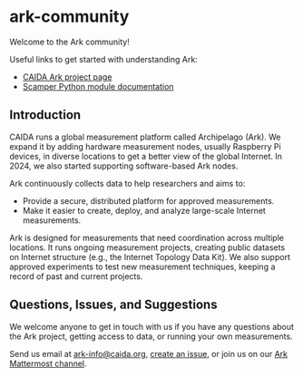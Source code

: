 # ark-community

Welcome to the Ark community!

Useful links to get started with understanding Ark:

 * [CAIDA Ark project page](https://www.caida.org/projects/ark/)
 * [Scamper Python module documentation](https://users.caida.org/~mjl/tmp/scamper-python/)


## Introduction

CAIDA runs a global measurement platform called Archipelago (Ark). We expand
it by adding hardware measurement nodes, usually Raspberry Pi devices, in
diverse locations to get a better view of the global Internet. In 2024, we
also started supporting software-based Ark nodes.

Ark continuously collects data to help researchers and aims to:

 * Provide a secure, distributed platform for approved measurements.
 * Make it easier to create, deploy, and analyze large-scale Internet
   measurements.

Ark is designed for measurements that need coordination across multiple
locations. It runs ongoing measurement projects, creating public datasets on
Internet structure (e.g., the Internet Topology Data Kit). We also support
approved experiments to test new measurement techniques, keeping a record of
past and current projects.


## Questions, Issues, and Suggestions

We welcome anyone to get in touch with us if you have any questions about
the Ark project, getting access to data, or running your own measurements.

Send us email at ark-info@caida.org,
[create an issue](https://github.com/CAIDA/ark-community/issues), or join us
on our [Ark Mattermost channel](https://mattermost.caida.org/external/channels/ark-community-usershosts).
